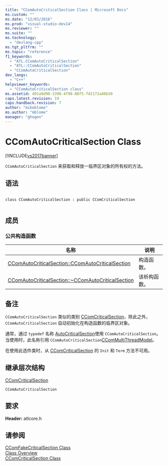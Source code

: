 ```yaml
---
title: "CComAutoCriticalSection Class | Microsoft Docs"
ms.custom: ""
ms.date: "12/03/2016"
ms.prod: "visual-studio-dev14"
ms.reviewer: ""
ms.suite: ""
ms.technology: 
  - "devlang-cpp"
ms.tgt_pltfrm: ""
ms.topic: "reference"
f1_keywords: 
  - "ATL.CComAutoCriticalSection"
  - "ATL::CComAutoCriticalSection"
  - "CComAutoCriticalSection"
dev_langs: 
  - "C++"
helpviewer_keywords: 
  - "CComAutoCriticalSection class"
ms.assetid: 491a9d90-3398-4f90-88f5-fd2172a46b30
caps.latest.revision: 19
caps.handback.revision: 7
author: "mikeblome"
ms.author: "mblome"
manager: "ghogen"
---
```

# CComAutoCriticalSection Class
[!INCLUDE[vs2017banner](../../assembler/inline/includes/vs2017banner.md)]

`CComAutoCriticalSection` 来获取和释放一临界区对象的所有权的方法。  
  
## 语法  
  
```  
  
class CComAutoCriticalSection : public CComCriticalSection  
  
```  
  
## 成员  
  
### 公共构造函数  
  
|名称|说明|  
|--------|--------|  
|[CComAutoCriticalSection::CComAutoCriticalSection](../Topic/CComAutoCriticalSection::CComAutoCriticalSection.md)|构造函数。|  
|[CComAutoCriticalSection::~CComAutoCriticalSection](../Topic/CComAutoCriticalSection::~CComAutoCriticalSection.md)|该析构函数。|  
  
## 备注  
 `CComAutoCriticalSection` 类似的类别 [CComCriticalSection](../../atl/reference/ccomcriticalsection-class.md)，除此之外，`CComAutoCriticalSection` 自动初始化在构造函数的临界区对象。  
  
 通常，通过 `typedef` 名称 [AutoCriticalSection](../Topic/CComMultiThreadModel::AutoCriticalSection.md)使用 `CComAutoCriticalSection`。  当使用时，此名称引用 `CComAutoCriticalSection`[CComMultiThreadModel](../../atl/reference/ccommultithreadmodel-class.md)。  
  
 在使用此选件类时，从 [CComCriticalSection](../../atl/reference/ccomcriticalsection-class.md) 的 `Init` 和 `Term` 方法不可用。  
  
## 继承层次结构  
 [CComCriticalSection](../../atl/reference/ccomcriticalsection-class.md)  
  
 `CComAutoCriticalSection`  
  
## 要求  
 **Header:** atlcore.h  
  
## 请参阅  
 [CComFakeCriticalSection Class](../../atl/reference/ccomfakecriticalsection-class.md)   
 [Class Overview](../../atl/atl-class-overview.md)   
 [CComCriticalSection Class](../../atl/reference/ccomcriticalsection-class.md)